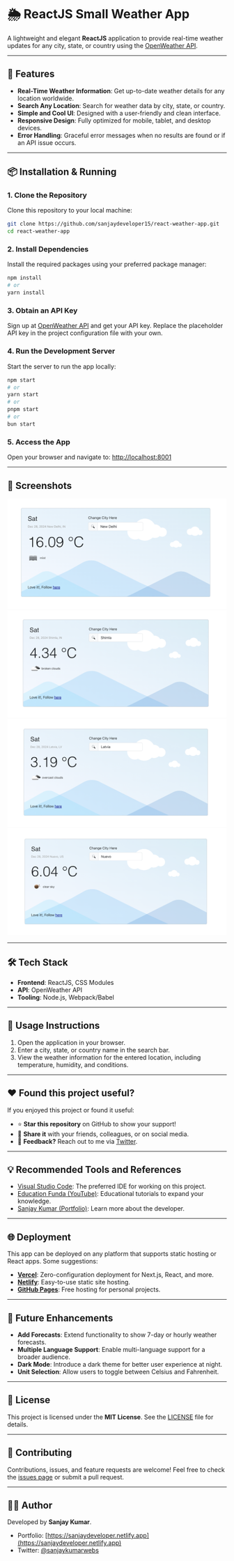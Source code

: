 # **🌦️ ReactJS Small Weather App**

A lightweight and elegant **ReactJS** application to provide real-time weather updates for any city, state, or country using the [OpenWeather API](https://openweathermap.org/api).

---

## **🚀 Features**

- **Real-Time Weather Information**: Get up-to-date weather details for any location worldwide.
- **Search Any Location**: Search for weather data by city, state, or country.
- **Simple and Cool UI**: Designed with a user-friendly and clean interface.
- **Responsive Design**: Fully optimized for mobile, tablet, and desktop devices.
- **Error Handling**: Graceful error messages when no results are found or if an API issue occurs.

---

## **📦 Installation & Running**

### **1. Clone the Repository**
Clone this repository to your local machine:
```bash
git clone https://github.com/sanjaydeveloper15/react-weather-app.git
cd react-weather-app
```

### **2. Install Dependencies**
Install the required packages using your preferred package manager:
```bash
npm install
# or
yarn install
```

### **3. Obtain an API Key**
Sign up at [OpenWeather API](https://openweathermap.org/api) and get your API key. Replace the placeholder API key in the project configuration file with your own.

### **4. Run the Development Server**
Start the server to run the app locally:
```bash
npm start
# or
yarn start
# or
pnpm start
# or
bun start
```

### **5. Access the App**
Open your browser and navigate to:
[http://localhost:8001](http://localhost:8001)

---

## **📸 Screenshots**

![Home Page Screenshot New Delhi](https://github.com/sanjaydeveloper15/reactjs-weather-app/blob/main/public/images/react-weather-app-sanjaydeveloper15.png)
![Home Page Screenshot Shima](https://github.com/sanjaydeveloper15/reactjs-weather-app/blob/main/public/images/react-weather-app-s1-sanjaydeveloper15.png)
![Home Page Screenshot Latvia](https://github.com/sanjaydeveloper15/reactjs-weather-app/blob/main/public/images/react-weather-app-s2-sanjaydeveloper15.png)
![Home Page Screenshot Nuevo](https://github.com/sanjaydeveloper15/reactjs-weather-app/blob/main/public/images/react-weather-app-s3-sanjaydeveloper15.png)


---

## **🛠️ Tech Stack**

- **Frontend**: ReactJS, CSS Modules
- **API**: OpenWeather API
- **Tooling**: Node.js, Webpack/Babel

---

## **📖 Usage Instructions**

1. Open the application in your browser.
2. Enter a city, state, or country name in the search bar.
3. View the weather information for the entered location, including temperature, humidity, and conditions.

---

## **❤️ Found this project useful?**

If you enjoyed this project or found it useful:
- ⭐️ **Star this repository** on GitHub to show your support!
- 📢 **Share it** with your friends, colleagues, or on social media.
- 💬 **Feedback?** Reach out to me via [Twitter](https://twitter.com/sanjaykumarwebs).

---

## **💡 Recommended Tools and References**

- [Visual Studio Code](https://code.visualstudio.com/download): The preferred IDE for working on this project.
- [Education Funda (YouTube)](https://www.youtube.com/@EducationFundaIndia): Educational tutorials to expand your knowledge.
- [Sanjay Kumar (Portfolio)](https://sanjaydeveloper.netlify.app/): Learn more about the developer.

---

## **🌐 Deployment**

This app can be deployed on any platform that supports static hosting or React apps. Some suggestions:
- **[Vercel](https://vercel.com/)**: Zero-configuration deployment for Next.js, React, and more.
- **[Netlify](https://www.netlify.com/)**: Easy-to-use static site hosting.
- **[GitHub Pages](https://pages.github.com/)**: Free hosting for personal projects.

---

## **🔧 Future Enhancements**

- **Add Forecasts**: Extend functionality to show 7-day or hourly weather forecasts.
- **Multiple Language Support**: Enable multi-language support for a broader audience.
- **Dark Mode**: Introduce a dark theme for better user experience at night.
- **Unit Selection**: Allow users to toggle between Celsius and Fahrenheit.

---

## **📄 License**

This project is licensed under the **MIT License**. See the [LICENSE](./LICENSE) file for details.

---

## **🤝 Contributing**

Contributions, issues, and feature requests are welcome! Feel free to check the [issues page](https://github.com/sanjaydeveloper15/react-weather-app/issues) or submit a pull request.

---

## **👨‍💻 Author**

Developed by **Sanjay Kumar**.  
- Portfolio: [https://sanjaydeveloper.netlify.app](https://sanjaydeveloper.netlify.app)  
- Twitter: [@sanjaykumarwebs](https://twitter.com/sanjaykumarwebs)
